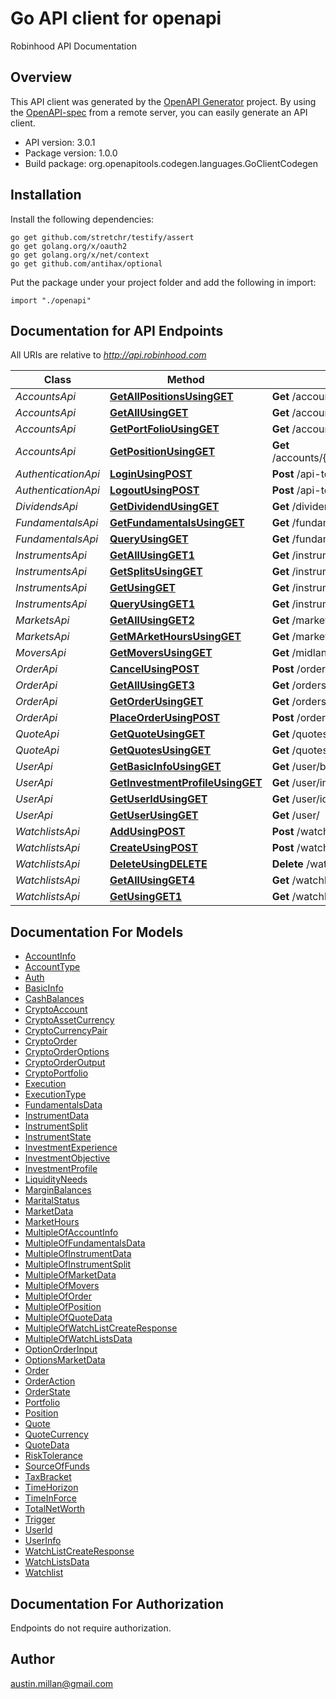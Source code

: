 # Go API client for openapi

Robinhood API Documentation

## Overview
This API client was generated by the [OpenAPI Generator](https://openapi-generator.tech) project.  By using the [OpenAPI-spec](https://www.openapis.org/) from a remote server, you can easily generate an API client.

- API version: 3.0.1
- Package version: 1.0.0
- Build package: org.openapitools.codegen.languages.GoClientCodegen

## Installation

Install the following dependencies:

```shell
go get github.com/stretchr/testify/assert
go get golang.org/x/oauth2
go get golang.org/x/net/context
go get github.com/antihax/optional
```

Put the package under your project folder and add the following in import:

```golang
import "./openapi"
```

## Documentation for API Endpoints

All URIs are relative to *http://api.robinhood.com*

Class | Method | HTTP request | Description
------------ | ------------- | ------------- | -------------
*AccountsApi* | [**GetAllPositionsUsingGET**](docs/AccountsApi.md#getallpositionsusingget) | **Get** /accounts/{accountId}/positions/ | getAllPositions
*AccountsApi* | [**GetAllUsingGET**](docs/AccountsApi.md#getallusingget) | **Get** /accounts/ | getAll
*AccountsApi* | [**GetPortFolioUsingGET**](docs/AccountsApi.md#getportfoliousingget) | **Get** /accounts/{accountId}/portfolio/ | getPortFolio
*AccountsApi* | [**GetPositionUsingGET**](docs/AccountsApi.md#getpositionusingget) | **Get** /accounts/{accountId}/positions/{positionId}/ | getPosition
*AuthenticationApi* | [**LoginUsingPOST**](docs/AuthenticationApi.md#loginusingpost) | **Post** /api-token-auth/ | login
*AuthenticationApi* | [**LogoutUsingPOST**](docs/AuthenticationApi.md#logoutusingpost) | **Post** /api-token-logout/ | logout
*DividendsApi* | [**GetDividendUsingGET**](docs/DividendsApi.md#getdividendusingget) | **Get** /dividends/{id}/ | getDividend
*FundamentalsApi* | [**GetFundamentalsUsingGET**](docs/FundamentalsApi.md#getfundamentalsusingget) | **Get** /fundamentals/{symbol}/ | getFundamentals
*FundamentalsApi* | [**QueryUsingGET**](docs/FundamentalsApi.md#queryusingget) | **Get** /fundamentals/ | query
*InstrumentsApi* | [**GetAllUsingGET1**](docs/InstrumentsApi.md#getallusingget1) | **Get** /instruments | getAll
*InstrumentsApi* | [**GetSplitsUsingGET**](docs/InstrumentsApi.md#getsplitsusingget) | **Get** /instruments/{instrument_id}/splits/ | getSplits
*InstrumentsApi* | [**GetUsingGET**](docs/InstrumentsApi.md#getusingget) | **Get** /instruments/{instrument_id}/ | get
*InstrumentsApi* | [**QueryUsingGET1**](docs/InstrumentsApi.md#queryusingget1) | **Get** /instruments/ | query
*MarketsApi* | [**GetAllUsingGET2**](docs/MarketsApi.md#getallusingget2) | **Get** /markets | getAll
*MarketsApi* | [**GetMArketHoursUsingGET**](docs/MarketsApi.md#getmarkethoursusingget) | **Get** /markets/{mic}/hours/{date}/ | getMArketHours
*MoversApi* | [**GetMoversUsingGET**](docs/MoversApi.md#getmoversusingget) | **Get** /midlands/movers/sp500/ | getMovers
*OrderApi* | [**CancelUsingPOST**](docs/OrderApi.md#cancelusingpost) | **Post** /orders/{order_id}/cancel/ | cancel
*OrderApi* | [**GetAllUsingGET3**](docs/OrderApi.md#getallusingget3) | **Get** /orders/ | getAll
*OrderApi* | [**GetOrderUsingGET**](docs/OrderApi.md#getorderusingget) | **Get** /orders/{order_id}/ | getOrder
*OrderApi* | [**PlaceOrderUsingPOST**](docs/OrderApi.md#placeorderusingpost) | **Post** /orders/ | placeOrder
*QuoteApi* | [**GetQuoteUsingGET**](docs/QuoteApi.md#getquoteusingget) | **Get** /quotes/{symbol}/ | getQuote
*QuoteApi* | [**GetQuotesUsingGET**](docs/QuoteApi.md#getquotesusingget) | **Get** /quotes/ | getQuotes
*UserApi* | [**GetBasicInfoUsingGET**](docs/UserApi.md#getbasicinfousingget) | **Get** /user/basic_info/ | getBasicInfo
*UserApi* | [**GetInvestmentProfileUsingGET**](docs/UserApi.md#getinvestmentprofileusingget) | **Get** /user/investment_profile/ | getInvestmentProfile
*UserApi* | [**GetUserIdUsingGET**](docs/UserApi.md#getuseridusingget) | **Get** /user/id/ | getUserId
*UserApi* | [**GetUserUsingGET**](docs/UserApi.md#getuserusingget) | **Get** /user/ | getUser
*WatchlistsApi* | [**AddUsingPOST**](docs/WatchlistsApi.md#addusingpost) | **Post** /watchlists/Default/bulk_add/ | add
*WatchlistsApi* | [**CreateUsingPOST**](docs/WatchlistsApi.md#createusingpost) | **Post** /watchlists/ | create
*WatchlistsApi* | [**DeleteUsingDELETE**](docs/WatchlistsApi.md#deleteusingdelete) | **Delete** /watchlists/{name}/{instrumentId} | delete
*WatchlistsApi* | [**GetAllUsingGET4**](docs/WatchlistsApi.md#getallusingget4) | **Get** /watchlists/ | getAll
*WatchlistsApi* | [**GetUsingGET1**](docs/WatchlistsApi.md#getusingget1) | **Get** /watchlists/{name}/ | get


## Documentation For Models

 - [AccountInfo](docs/AccountInfo.md)
 - [AccountType](docs/AccountType.md)
 - [Auth](docs/Auth.md)
 - [BasicInfo](docs/BasicInfo.md)
 - [CashBalances](docs/CashBalances.md)
 - [CryptoAccount](docs/CryptoAccount.md)
 - [CryptoAssetCurrency](docs/CryptoAssetCurrency.md)
 - [CryptoCurrencyPair](docs/CryptoCurrencyPair.md)
 - [CryptoOrder](docs/CryptoOrder.md)
 - [CryptoOrderOptions](docs/CryptoOrderOptions.md)
 - [CryptoOrderOutput](docs/CryptoOrderOutput.md)
 - [CryptoPortfolio](docs/CryptoPortfolio.md)
 - [Execution](docs/Execution.md)
 - [ExecutionType](docs/ExecutionType.md)
 - [FundamentalsData](docs/FundamentalsData.md)
 - [InstrumentData](docs/InstrumentData.md)
 - [InstrumentSplit](docs/InstrumentSplit.md)
 - [InstrumentState](docs/InstrumentState.md)
 - [InvestmentExperience](docs/InvestmentExperience.md)
 - [InvestmentObjective](docs/InvestmentObjective.md)
 - [InvestmentProfile](docs/InvestmentProfile.md)
 - [LiquidityNeeds](docs/LiquidityNeeds.md)
 - [MarginBalances](docs/MarginBalances.md)
 - [MaritalStatus](docs/MaritalStatus.md)
 - [MarketData](docs/MarketData.md)
 - [MarketHours](docs/MarketHours.md)
 - [MultipleOfAccountInfo](docs/MultipleOfAccountInfo.md)
 - [MultipleOfFundamentalsData](docs/MultipleOfFundamentalsData.md)
 - [MultipleOfInstrumentData](docs/MultipleOfInstrumentData.md)
 - [MultipleOfInstrumentSplit](docs/MultipleOfInstrumentSplit.md)
 - [MultipleOfMarketData](docs/MultipleOfMarketData.md)
 - [MultipleOfMovers](docs/MultipleOfMovers.md)
 - [MultipleOfOrder](docs/MultipleOfOrder.md)
 - [MultipleOfPosition](docs/MultipleOfPosition.md)
 - [MultipleOfQuoteData](docs/MultipleOfQuoteData.md)
 - [MultipleOfWatchListCreateResponse](docs/MultipleOfWatchListCreateResponse.md)
 - [MultipleOfWatchListsData](docs/MultipleOfWatchListsData.md)
 - [OptionOrderInput](docs/OptionOrderInput.md)
 - [OptionsMarketData](docs/OptionsMarketData.md)
 - [Order](docs/Order.md)
 - [OrderAction](docs/OrderAction.md)
 - [OrderState](docs/OrderState.md)
 - [Portfolio](docs/Portfolio.md)
 - [Position](docs/Position.md)
 - [Quote](docs/Quote.md)
 - [QuoteCurrency](docs/QuoteCurrency.md)
 - [QuoteData](docs/QuoteData.md)
 - [RiskTolerance](docs/RiskTolerance.md)
 - [SourceOfFunds](docs/SourceOfFunds.md)
 - [TaxBracket](docs/TaxBracket.md)
 - [TimeHorizon](docs/TimeHorizon.md)
 - [TimeInForce](docs/TimeInForce.md)
 - [TotalNetWorth](docs/TotalNetWorth.md)
 - [Trigger](docs/Trigger.md)
 - [UserId](docs/UserId.md)
 - [UserInfo](docs/UserInfo.md)
 - [WatchListCreateResponse](docs/WatchListCreateResponse.md)
 - [WatchListsData](docs/WatchListsData.md)
 - [Watchlist](docs/Watchlist.md)


## Documentation For Authorization

 Endpoints do not require authorization.



## Author

austin.millan@gmail.com

